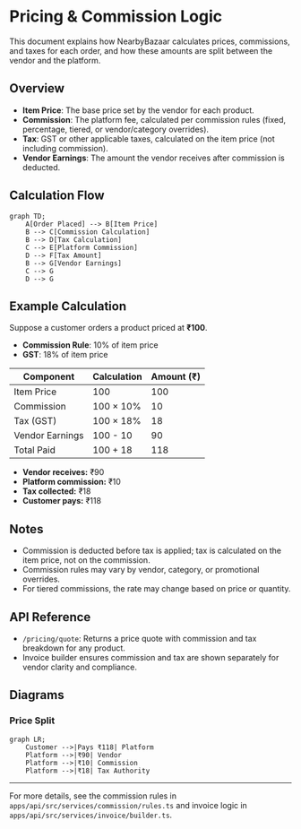 # Pricing & Commission Logic

This document explains how NearbyBazaar calculates prices, commissions, and taxes for each order, and how these amounts are split between the vendor and the platform.

## Overview

- **Item Price**: The base price set by the vendor for each product.
- **Commission**: The platform fee, calculated per commission rules (fixed, percentage, tiered, or vendor/category overrides).
- **Tax**: GST or other applicable taxes, calculated on the item price (not including commission).
- **Vendor Earnings**: The amount the vendor receives after commission is deducted.

## Calculation Flow

```mermaid
graph TD;
    A[Order Placed] --> B[Item Price]
    B --> C[Commission Calculation]
    B --> D[Tax Calculation]
    C --> E[Platform Commission]
    D --> F[Tax Amount]
    B --> G[Vendor Earnings]
    C --> G
    D --> G
```

## Example Calculation

Suppose a customer orders a product priced at **₹100**.

- **Commission Rule**: 10% of item price
- **GST**: 18% of item price

| Component       | Calculation | Amount (₹) |
| --------------- | ----------- | ---------- |
| Item Price      | 100         | 100        |
| Commission      | 100 × 10%   | 10         |
| Tax (GST)       | 100 × 18%   | 18         |
| Vendor Earnings | 100 - 10    | 90         |
| Total Paid      | 100 + 18    | 118        |

- **Vendor receives:** ₹90
- **Platform commission:** ₹10
- **Tax collected:** ₹18
- **Customer pays:** ₹118

## Notes

- Commission is deducted before tax is applied; tax is calculated on the item price, not on the commission.
- Commission rules may vary by vendor, category, or promotional overrides.
- For tiered commissions, the rate may change based on price or quantity.

## API Reference

- `/pricing/quote`: Returns a price quote with commission and tax breakdown for any product.
- Invoice builder ensures commission and tax are shown separately for vendor clarity and compliance.

## Diagrams

### Price Split

```mermaid
graph LR;
    Customer -->|Pays ₹118| Platform
    Platform -->|₹90| Vendor
    Platform -->|₹10| Commission
    Platform -->|₹18| Tax Authority
```

---

For more details, see the commission rules in `apps/api/src/services/commission/rules.ts` and invoice logic in `apps/api/src/services/invoice/builder.ts`.
